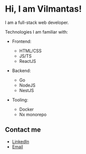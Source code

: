 # Hi, I am Vilmantas!

I am a full-stack web developer.
<!---
I come from Mechanical Engineering / Mechatronics / Manufacturing background
--->
Technologies I am familiar with:
- Frontend:
  - HTML/CSS
  - JS/TS
  - ReactJS
    
- Backend:
  - Go
  - NodeJS
  - NestJS
    
- Tooling: 
  - Docker
  - Nx monorepo

## Contact me

- [LinkedIn](https://www.linkedin.com/in/vilmantas-sudaris-63567586/)
- [Email](mailto:vilmantas.sudaris@gmail.com)

<!---
- 👋 Hi, I’m @vilmis04
- 👀 I’m interested in ...
- 🌱 I’m currently learning ...
- 💞️ I’m looking to collaborate on ...
- 📫 How to reach me ...
--->
<!---
vilmis04/vilmis04 is a ✨ special ✨ repository because its `README.md` (this file) appears on your GitHub profile.
You can click the Preview link to take a look at your changes.
--->
